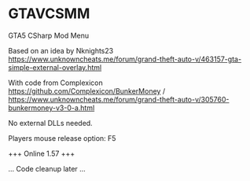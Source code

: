 # GTAVCSMM
GTA5 CSharp Mod Menu

Based on an idea by Nknights23 https://www.unknowncheats.me/forum/grand-theft-auto-v/463157-gta-simple-external-overlay.html

With code from Complexicon https://github.com/Complexicon/BunkerMoney / https://www.unknowncheats.me/forum/grand-theft-auto-v/305760-bunkermoney-v3-0-a.html

No external DLLs needed.

Players mouse release option: F5

+++ Online 1.57 +++

... Code cleanup later ...
